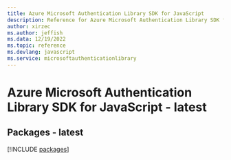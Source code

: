 ```yaml
---
title: Azure Microsoft Authentication Library SDK for JavaScript
description: Reference for Azure Microsoft Authentication Library SDK for JavaScript
author: xirzec
ms.author: jeffish
ms.data: 12/19/2022
ms.topic: reference
ms.devlang: javascript
ms.service: microsoftauthenticationlibrary
---
```

# Azure Microsoft Authentication Library SDK for JavaScript - latest
## Packages - latest
[!INCLUDE [packages](microsoft-authentication-library-index.md)]